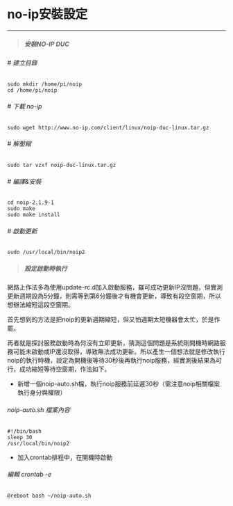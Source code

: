 # no-ip安裝設定

---

> ##### 安裝NO-IP DUC

###### \# 建立目錄

```
sudo mkdir /home/pi/noip
cd /home/pi/noip
```

###### \# 下載 no-ip

```
sudo wget http://www.no-ip.com/client/linux/noip-duc-linux.tar.gz
```

###### \# 解壓縮

```
sudo tar vzxf noip-duc-linux.tar.gz
```

###### \# 編譯&安裝

```
cd noip-2.1.9-1
sudo make
sudo make install
```

###### \# 啟動更新

```
sudo /usr/local/bin/noip2
```

> ##### 設定啟動時執行

網路上作法多為使用update-rc.d加入啟動服務，雖可成功更新IP沒問題，但實測更新週期設為5分鐘，則需等到第6分鐘後才有機會更新，導致有段空窗期，所以想辦法縮短這段空窗期。

首先想到的方法是把noip的更新週期縮短，但又怕週期太短機器會太忙，於是作罷。

再者就是探討服務啟動時為何沒有立即更新，猜測這個問題是系統剛開機時網路服務可能未啟動或IP還沒取得，導致無法成功更新。所以產生一個想法就是修改執行noip的執行時機，設定為開機後等待30秒後再執行noip服務，經實測後結果為可行，成功縮短等待空窗期，作法如下。

* 新增一個noip-auto.sh檔，執行noip服務前延遲30秒（需注意noip相關檔案執行身分與權限）

###### noip-auto.sh 檔案內容

```
#!/bin/bash
sleep 30
/usr/local/bin/noip2
```

* 加入crontab排程中，在開機時啟動

###### 編輯 crontab -e

```
@reboot bash ~/noip-auto.sh
```




